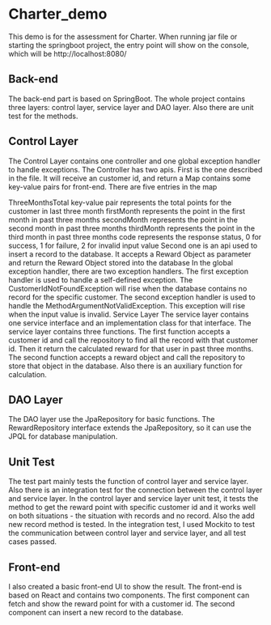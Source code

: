 # Charter_demo
This demo is for the assessment for Charter. When running jar file or starting the springboot project, the entry point will show on the console, which will be http://localhost:8080/

## Back-end
The back-end part is based on SpringBoot. The whole project contains three layers: control layer, service layer and DAO layer. Also there are unit test for the methods.

## Control Layer
The Control Layer contains one controller and one global exception handler to handle exceptions. The Controller has two apis. First is the one described in the file. It will receive an customer id, and return a Map contains some key-value pairs for front-end. There are five entries in the map

ThreeMonthsTotal key-value pair represents the total points for the customer in last three month
firstMonth represents the point in the first month in past three months
secondMonth represents the point in the second month in past three months
thirdMonth represents the point in the third month in past three months
code represents the response status, 0 for success, 1 for failure, 2 for invalid input value Second one is an api used to insert a record to the database. It accepts a Reward Object as parameter and return the Reward Object stored into the database In the global exception handler, there are two exception handlers. The first exception handler is used to handle a self-defined exception. The CustomerIdNotFoundException will rise when the database contains no record for the specific customer. The second exception handler is used to handle the MethodArgumentNotValidException. This exception will rise when the input value is invalid.
Service Layer
The service layer contains one service interface and an implementation class for that interface. The service layer contains three functions. The first function accepts a customer id and call the repository to find all the record with that customer id. Then it return the calculated reward for that user in past three months. The second function accepts a reward object and call the repository to store that object in the database. Also there is an auxiliary function for calculation.

## DAO Layer
The DAO layer use the JpaRepository for basic functions. The RewardRepository interface extends the JpaRepository, so it can use the JPQL for database manipulation.

## Unit Test
The test part mainly tests the function of control layer and service layer. Also there is an integration test for the connection between the control layer and service layer. In the control layer and service layer unit test, it tests the method to get the reward point with specific customer id and it works well on both situations - the situation with records and no record. Also the add new record method is tested. In the integration test, I used Mockito to test the communication between control layer and service layer, and all test cases passed.

## Front-end
I also created a basic front-end UI to show the result. The front-end is based on React and contains two components. The first component can fetch and show the reward point for with a customer id. The second component can insert a new record to the database.

